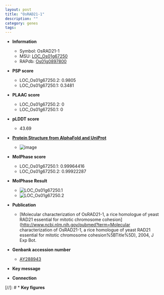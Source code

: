 ```yaml
---
layout: post
title: "OsRAD21-1"
description: ""
category: genes
tags: 
---
```


* **Information**  
    + Symbol: OsRAD21-1  
    + MSU: [LOC_Os01g67250](http://rice.plantbiology.msu.edu/cgi-bin/ORF_infopage.cgi?orf=LOC_Os01g67250)  
    + RAPdb: [Os01g0897800](http://rapdb.dna.affrc.go.jp/viewer/gbrowse_details/irgsp1?name=Os01g0897800)  

* **PSP score**  
    + LOC_Os01g67250.2: 0.9805 
    + LOC_Os01g67250.1: 0.3481 

* **PLAAC score**  
    + LOC_Os01g67250.2: 0 
    + LOC_Os01g67250.1: 0 

* **pLDDT score**
    + 43.69

* **[Protein Structure from AlphaFold and UniProt](https://www.uniprot.org/uniprotkb/A0A0P0VBI8/entry#structure)**
    + ![image](https://ricepsp.github.io/images/A/AF-A0A0P0VBI8-F1.png)

* **MolPhase score**
    + LOC_Os01g67250.1: 0.99964416
    + LOC_Os01g67250.2: 0.99922287

* **MolPhase Result**
    + ![LOC_Os01g67250.1](https://304243504.github.io/Pictures/LOC_Os01g/LOC_Os01g67250.1.png)
    + ![LOC_Os01g67250.2](https://304243504.github.io/Pictures/LOC_Os01g/LOC_Os01g67250.2.png)

* **Publication**  
    + [Molecular characterization of OsRAD21-1, a rice homologue of yeast RAD21 essential for mitotic chromosome cohesion](http://www.ncbi.nlm.nih.gov/pubmed?term=Molecular characterization of OsRAD21-1, a rice homologue of yeast RAD21 essential for mitotic chromosome cohesion%5BTitle%5D), 2004, J Exp Bot.

* **Genbank accession number**  
    + [AY288943](http://www.ncbi.nlm.nih.gov/nuccore/AY288943)

* **Key message**  

* **Connection**  

[//]: # * **Key figures**  


